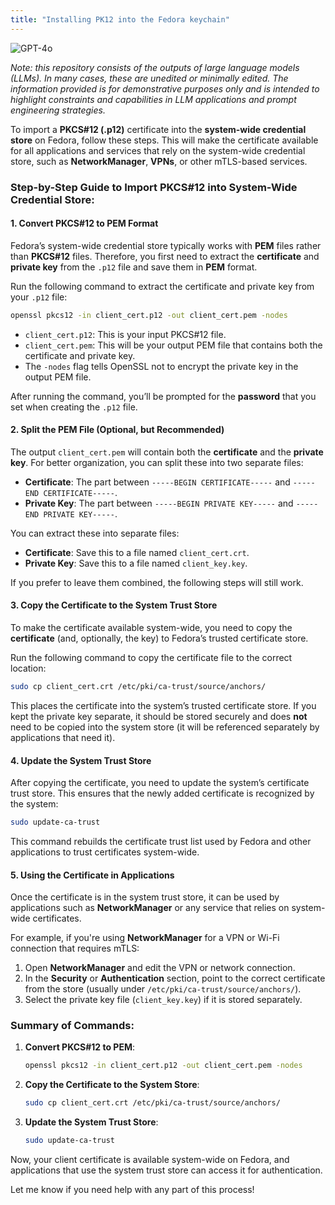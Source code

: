```yaml
---
title: "Installing PK12 into the Fedora keychain"
---
```

![GPT-4o](https://img.shields.io/badge/GPT--4o-3333FF?style=for-the-badge&logo=openai&logoColor=white)



*Note: this repository consists of the outputs of large language models (LLMs). In many cases, these are unedited or minimally edited. The information provided is for demonstrative purposes only and is intended to highlight constraints and capabilities in LLM applications and prompt engineering strategies.*


To import a **PKCS#12 (.p12)** certificate into the **system-wide credential store** on Fedora, follow these steps. This will make the certificate available for all applications and services that rely on the system-wide credential store, such as **NetworkManager**, **VPNs**, or other mTLS-based services.

### Step-by-Step Guide to Import PKCS#12 into System-Wide Credential Store:

#### 1. **Convert PKCS#12 to PEM Format**

Fedora’s system-wide credential store typically works with **PEM** files rather than **PKCS#12** files. Therefore, you first need to extract the **certificate** and **private key** from the `.p12` file and save them in **PEM** format.

Run the following command to extract the certificate and private key from your `.p12` file:

```bash
openssl pkcs12 -in client_cert.p12 -out client_cert.pem -nodes
```

- `client_cert.p12`: This is your input PKCS#12 file.
- `client_cert.pem`: This will be your output PEM file that contains both the certificate and private key.
- The `-nodes` flag tells OpenSSL not to encrypt the private key in the output PEM file.

After running the command, you’ll be prompted for the **password** that you set when creating the `.p12` file.

#### 2. **Split the PEM File (Optional, but Recommended)**

The output `client_cert.pem` will contain both the **certificate** and the **private key**. For better organization, you can split these into two separate files:

- **Certificate**: The part between `-----BEGIN CERTIFICATE-----` and `-----END CERTIFICATE-----`.
- **Private Key**: The part between `-----BEGIN PRIVATE KEY-----` and `-----END PRIVATE KEY-----`.

You can extract these into separate files:
- **Certificate**: Save this to a file named `client_cert.crt`.
- **Private Key**: Save this to a file named `client_key.key`.

If you prefer to leave them combined, the following steps will still work.

#### 3. **Copy the Certificate to the System Trust Store**

To make the certificate available system-wide, you need to copy the **certificate** (and, optionally, the key) to Fedora’s trusted certificate store.

Run the following command to copy the certificate file to the correct location:

```bash
sudo cp client_cert.crt /etc/pki/ca-trust/source/anchors/
```

This places the certificate into the system’s trusted certificate store. If you kept the private key separate, it should be stored securely and does **not** need to be copied into the system store (it will be referenced separately by applications that need it).

#### 4. **Update the System Trust Store**

After copying the certificate, you need to update the system’s certificate trust store. This ensures that the newly added certificate is recognized by the system:

```bash
sudo update-ca-trust
```

This command rebuilds the certificate trust list used by Fedora and other applications to trust certificates system-wide.

#### 5. **Using the Certificate in Applications**

Once the certificate is in the system trust store, it can be used by applications such as **NetworkManager** or any service that relies on system-wide certificates.

For example, if you're using **NetworkManager** for a VPN or Wi-Fi connection that requires mTLS:
1. Open **NetworkManager** and edit the VPN or network connection.
2. In the **Security** or **Authentication** section, point to the correct certificate from the store (usually under `/etc/pki/ca-trust/source/anchors/`).
3. Select the private key file (`client_key.key`) if it is stored separately.

### Summary of Commands:
1. **Convert PKCS#12 to PEM**:
   ```bash
   openssl pkcs12 -in client_cert.p12 -out client_cert.pem -nodes
   ```

2. **Copy the Certificate to the System Store**:
   ```bash
   sudo cp client_cert.crt /etc/pki/ca-trust/source/anchors/
   ```

3. **Update the System Trust Store**:
   ```bash
   sudo update-ca-trust
   ```

Now, your client certificate is available system-wide on Fedora, and applications that use the system trust store can access it for authentication.

Let me know if you need help with any part of this process!
